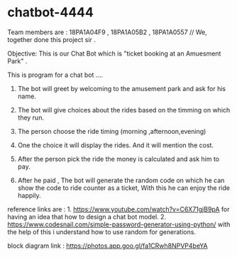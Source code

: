 # chatbot-4444

Team members are : 18PA1A04F9  ,  18PA1A05B2  , 18PA1A0557  // We, together done this project sir .


Objective: This is our Chat Bot which is "ticket booking at an Amuesment Park" .


This is program for a  chat bot ....
1. The bot will greet by welcoming to the amusement park and ask for his name.

2. The bot will give choices about the rides based on the timming on which they run.

3. The person choose the ride timing (morning ,afternoon,evening)

4. One the choice it will display the rides. And it will mention the cost.

5. After the person pick the ride the money is calculated and ask him to pay.

6. After he paid , The bot will generate the random code on which he can show 
   the code to ride counter as a ticket, With this he can enjoy the ride happily.

reference links are : 1. https://www.youtube.com/watch?v=C6X71gjB9pA  for having an idea that how to design a chat bot model.
                         2. https://www.codesnail.com/simple-password-generator-using-python/    with the help of this i understand how to use random for generations.

block diagram link : https://photos.app.goo.gl/fa1CRwh8NPVP4beYA
